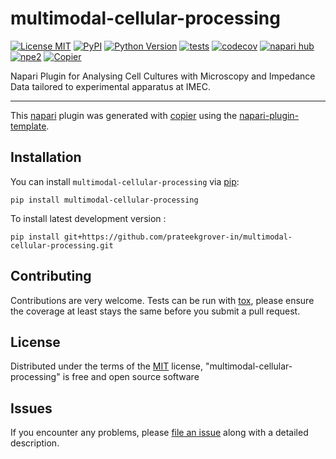 # multimodal-cellular-processing

[![License MIT](https://img.shields.io/pypi/l/multimodal-cellular-processing.svg?color=green)](https://github.com/prateekgrover-in/multimodal-cellular-processing/raw/main/LICENSE)
[![PyPI](https://img.shields.io/pypi/v/multimodal-cellular-processing.svg?color=green)](https://pypi.org/project/multimodal-cellular-processing)
[![Python Version](https://img.shields.io/pypi/pyversions/multimodal-cellular-processing.svg?color=green)](https://python.org)
[![tests](https://github.com/prateekgrover-in/multimodal-cellular-processing/workflows/tests/badge.svg)](https://github.com/prateekgrover-in/multimodal-cellular-processing/actions)
[![codecov](https://codecov.io/gh/prateekgrover-in/multimodal-cellular-processing/branch/main/graph/badge.svg)](https://codecov.io/gh/prateekgrover-in/multimodal-cellular-processing)
[![napari hub](https://img.shields.io/endpoint?url=https://api.napari-hub.org/shields/multimodal-cellular-processing)](https://napari-hub.org/plugins/multimodal-cellular-processing)
[![npe2](https://img.shields.io/badge/plugin-npe2-blue?link=https://napari.org/stable/plugins/index.html)](https://napari.org/stable/plugins/index.html)
[![Copier](https://img.shields.io/endpoint?url=https://raw.githubusercontent.com/copier-org/copier/master/img/badge/badge-grayscale-inverted-border-purple.json)](https://github.com/copier-org/copier)

Napari Plugin for Analysing Cell Cultures with Microscopy and Impedance Data tailored to experimental apparatus at IMEC.

----------------------------------

This [napari] plugin was generated with [copier] using the [napari-plugin-template].

<!--
Don't miss the full getting started guide to set up your new package:
https://github.com/napari/napari-plugin-template#getting-started

and review the napari docs for plugin developers:
https://napari.org/stable/plugins/index.html
-->

## Installation

You can install `multimodal-cellular-processing` via [pip]:

    pip install multimodal-cellular-processing



To install latest development version :

    pip install git+https://github.com/prateekgrover-in/multimodal-cellular-processing.git


## Contributing

Contributions are very welcome. Tests can be run with [tox], please ensure
the coverage at least stays the same before you submit a pull request.

## License

Distributed under the terms of the [MIT] license,
"multimodal-cellular-processing" is free and open source software

## Issues

If you encounter any problems, please [file an issue] along with a detailed description.

[napari]: https://github.com/napari/napari
[copier]: https://copier.readthedocs.io/en/stable/
[@napari]: https://github.com/napari
[MIT]: http://opensource.org/licenses/MIT
[BSD-3]: http://opensource.org/licenses/BSD-3-Clause
[GNU GPL v3.0]: http://www.gnu.org/licenses/gpl-3.0.txt
[GNU LGPL v3.0]: http://www.gnu.org/licenses/lgpl-3.0.txt
[Apache Software License 2.0]: http://www.apache.org/licenses/LICENSE-2.0
[Mozilla Public License 2.0]: https://www.mozilla.org/media/MPL/2.0/index.txt
[napari-plugin-template]: https://github.com/napari/napari-plugin-template

[file an issue]: https://github.com/prateekgrover-in/multimodal-cellular-processing/issues

[napari]: https://github.com/napari/napari
[tox]: https://tox.readthedocs.io/en/latest/
[pip]: https://pypi.org/project/pip/
[PyPI]: https://pypi.org/
